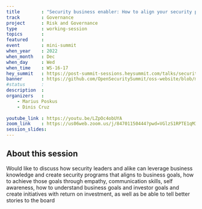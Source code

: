 ```yaml
---
title        : "Security business enabler: How to align your security program to business goals"
track        : Governance
project      : Risk and Governance
type         : working-session
topics       : 
featured     :
event        : mini-summit
when_year    : 2022
when_month   : Dec
when_day     : Wed
when_time    : WS-16-17
hey_summit   : https://post-summit-sessions.heysummit.com/talks/security-business-enabler-how-to-align-your-security-program-to-business-goals/
banner       : https://github.com/OpenSecuritySummit/oss-website/blob/main/content/sessions/2022/banners/Security%20Business%20enabler.png?raw=true
#status      : 
description  :
organizers   :
    - Marius Poskus
    - Dinis Cruz
     
youtube_link : https://youtu.be/LZpOc4obUYA
zoom_link    : https://us06web.zoom.us/j/84701150444?pwd=VGlzS1RPTE1qM3ErMkNzRkZjd084QT09
session_slides:
---
```




## About this session
Would like to discuss how security leaders and alike can leverage business knowledge and create security programs that aligns to business goals, how to achieve those goals through empathy, communication skills, self awareness, how to understand business goals and investor goals and create initiatives with return on investment, as well as be able to tell better stories to the board 

